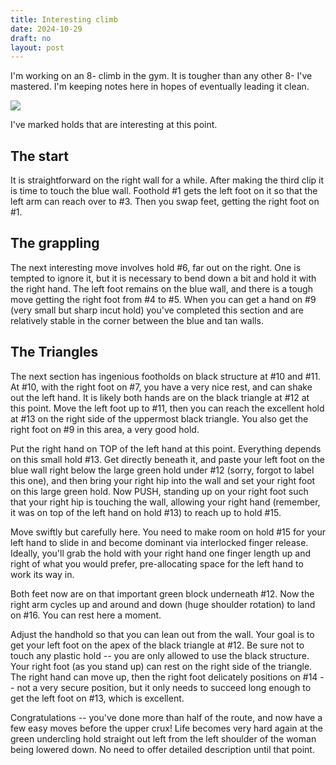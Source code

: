 ```yaml
---
title: Interesting climb
date: 2024-10-29
draft: no
layout: post
---
```


I'm working on an 8- climb in the gym. It is tougher than any other 8-
I've mastered. I'm keeping notes here in hopes of eventually leading it clean.

<a href="/images/iclimb-full.jpg">
<img src="/images/iclimb-thumb.jpg">
</a>

I've marked holds that are interesting at this point.

## The start

It is straightforward on the right wall for a while. After making the third
clip it is time to touch the blue wall. Foothold #1 gets the left foot on
it so that the left arm can reach over to #3. Then you swap feet, getting the
right foot on #1.

## The grappling

The next interesting move involves hold #6, far out on the right. One is
tempted to ignore it, but it is necessary to bend down a bit and hold it
with the right hand. The left foot remains on the blue wall, and there is
a tough move getting the right foot from #4 to #5. When you can get a hand
on #9 (very small but sharp incut hold) you've completed this section and are
relatively stable in the corner between the blue and tan walls.

## The Triangles

The next section has ingenious footholds on black structure at #10 and #11.
At #10, with the right foot on #7, you have a very nice rest, and can
shake out the left hand. It is likely both hands are on the black
triangle at #12 at this point. Move the left foot up to #11, then you can
reach the excellent hold at #13 on the right side of the uppermost black
triangle. You also get the right foot on #9 in this area, a very good hold.

Put the right hand on TOP of the left hand at this point. Everything depends
on this small hold #13. Get directly beneath it, and paste your left foot
on the blue wall right below the large green hold under #12 (sorry, forgot to
label this one), and then bring your right hip into the wall and set your
right foot on this large green hold. Now PUSH, standing up on your right
foot such that your right hip is touching the wall, allowing your right
hand (remember, it was on top of the left hand on hold #13) to reach up to
hold #15.

Move swiftly but carefully here. You need to make room on hold #15 for your
left hand to slide in and become dominant via interlocked finger release.
Ideally, you'll grab the hold with your right hand one finger length up
and right of what you would prefer, pre-allocating space for the left
hand to work its way in.

Both feet now are on that important green block underneath #12. Now the right
arm cycles up and around and down (huge shoulder rotation) to land on
#16. You can rest here a moment.

Adjust the handhold so that you can lean out from the wall. Your goal is
to get your left foot on the apex of the black triangle at #12. Be sure
not to touch any plastic hold -- you are only allowed to use the black
structure. Your right foot (as you stand up) can rest on the right side
of the triangle. The right hand can move up, then the right foot delicately
positions on #14 -- not a very secure position, but it only needs to
succeed long enough to get the left foot on #13, which is excellent.

Congratulations -- you've done more than half of the route, and now have
a few easy moves before the upper crux! Life becomes very hard again at the
green undercling hold straight out left from the left shoulder of the woman
being lowered down. No need to offer detailed description until that point.




